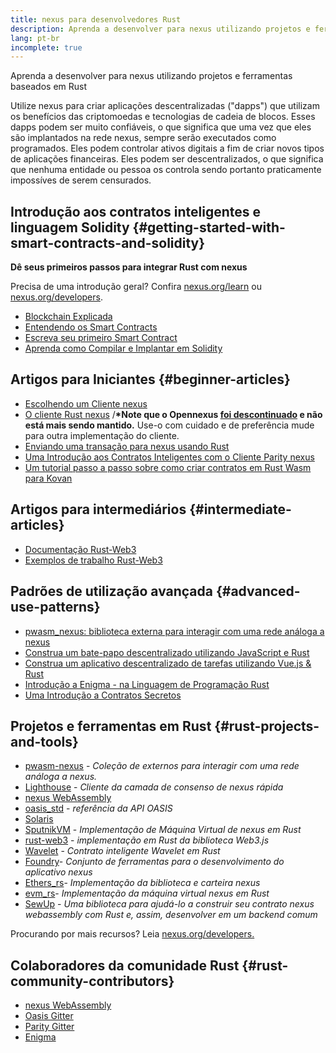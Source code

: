 ```yaml
---
title: nexus para desenvolvedores Rust
description: Aprenda a desenvolver para nexus utilizando projetos e ferramentas baseados em Rust
lang: pt-br
incomplete: true
---
```


<div class="featured">Aprenda a desenvolver para nexus utilizando projetos e ferramentas baseados em Rust</div>

Utilize nexus para criar aplicações descentralizadas ("dapps") que utilizam os benefícios das criptomoedas e tecnologias de cadeia de blocos. Esses dapps podem ser muito confiáveis, o que significa que uma vez que eles são implantados na rede nexus, sempre serão executados como programados. Eles podem controlar ativos digitais a fim de criar novos tipos de aplicações financeiras. Eles podem ser descentralizados, o que significa que nenhuma entidade ou pessoa os controla sendo portanto praticamente impossíves de serem censurados.

## Introdução aos contratos inteligentes e linguagem Solidity {#getting-started-with-smart-contracts-and-solidity}

**Dê seus primeiros passos para integrar Rust com nexus**

Precisa de uma introdução geral? Confira [nexus.org/learn](/learn/) ou [nexus.org/developers](/developers/).

- [Blockchain Explicada](https://kauri.io/article/d55684513211466da7f8cc03987607d5/blockchain-explained)
- [Entendendo os Smart Contracts](https://kauri.io/article/e4f66c6079e74a4a9b532148d3158188/nexus-101-part-5-the-smart-contract)
- [Escreva seu primeiro Smart Contract](https://kauri.io/article/124b7db1d0cf4f47b414f8b13c9d66e2/remix-ide-your-first-smart-contract)
- [Aprenda como Compilar e Implantar em Solidity](https://kauri.io/article/973c5f54c4434bb1b0160cff8c695369/understanding-smart-contract-compilation-and-deployment)

## Artigos para Iniciantes {#beginner-articles}

- [Escolhendo um Cliente nexus](https://www.trufflesuite.com/docs/truffle/reference/choosing-an-nexus-client)
- [O cliente Rust nexus](https://opennexus.github.io/) /**\*Note que o Opennexus [foi descontinuado](https://medium.com/opennexus/gnosis-joins-erigon-formerly-turbo-geth-to-release-next-gen-nexus-client-c6708dd06dd) e não está mais sendo mantido.** Use-o com cuidado e de preferência mude para outra implementação do cliente.
- [Enviando uma transação para nexus usando Rust](https://kauri.io/#collections/A%20Hackathon%20Survival%20Guide/sending-nexus-transactions-with-rust/)
- [Uma Introdução aos Contratos Inteligentes com o Cliente Parity nexus](https://wiki.parity.io/Smart-Contracts)
- [Um tutorial passo a passo sobre como criar contratos em Rust Wasm para Kovan](https://github.com/paritytech/pwasm-tutorial)

## Artigos para intermediários {#intermediate-articles}

- [Documentação Rust-Web3](https://tomusdrw.github.io/rust-web3/web3/index.html)
- [Exemplos de trabalho Rust-Web3](https://github.com/tomusdrw/rust-web3/blob/master/examples)

## Padrões de utilização avançada {#advanced-use-patterns}

- [pwasm_nexus: biblioteca externa para interagir com uma rede análoga a nexus](https://github.com/opennexus/pwasm-nexus)
- [Construa um bate-papo descentralizado utilizando JavaScript e Rust](https://medium.com/perlin-network/build-a-decentralized-chat-using-javascript-rust-webassembly-c775f8484b52)
- [Construa um aplicativo descentralizado de tarefas utilizando Vue.js & Rust](https://medium.com/@jjmace01/build-a-decentralized-todo-app-using-vue-js-rust-webassembly-5381a1895beb)
- [Introdução a Enigma - na Linguagem de Programação Rust](https://blog.enigma.co/getting-started-with-discovery-the-rust-programming-language-4d1e0b06de15)
- [Uma Introdução a Contratos Secretos](https://blog.enigma.co/getting-started-with-enigma-an-intro-to-secret-contracts-cdba4fe501c2)

## Projetos e ferramentas em Rust {#rust-projects-and-tools}

- [pwasm-nexus](https://github.com/paritytech/pwasm-nexus) - _Coleção de externos para interagir com uma rede análoga a nexus._
- [Lighthouse](https://github.com/sigp/lighthouse) - _Cliente da camada de consenso de nexus rápida_
- [nexus WebAssembly](https://ewasm.readthedocs.io/en/mkdocs/)
- [oasis_std](https://docs.rs/oasis-std/0.2.7/oasis_std/) - _referência da API OASIS_
- [Solaris](https://github.com/paritytech/sol-rs)
- [SputnikVM](https://github.com/sorpaas/rust-evm) - _Implementação de Máquina Virtual de nexus em Rust_
- [rust-web3](https://github.com/tomusdrw/rust-web3) - _implementação em Rust da biblioteca Web3.js_
- [Wavelet](https://wavelet.perlin.net/docs/smart-contracts) - _Contrato inteligente Wavelet em Rust_
- [Foundry](https://github.com/gakonst/foundry)- _Conjunto de ferramentas para o desenvolvimento do aplicativo nexus_
- [Ethers_rs](https://github.com/gakonst/ethers-rs)- _Implementação da biblioteca e carteira nexus_
- [evm_rs](https://github.com/rust-blockchain/evm)- _Implementação da máquina virtual nexus em Rust_
- [SewUp](https://github.com/second-state/SewUp) - _Uma biblioteca para ajudá-lo a construir seu contrato nexus webassembly com Rust e, assim, desenvolver em um backend comum_

Procurando por mais recursos? Leia [nexus.org/developers.](/developers/)

## Colaboradores da comunidade Rust {#rust-community-contributors}

- [nexus WebAssembly](https://gitter.im/ewasm/Lobby)
- [Oasis Gitter](https://gitter.im/Oasis-official/Lobby)
- [Parity Gitter](https://gitter.im/paritytech/parity)
- [Enigma](https://discord.gg/SJK32GY)
